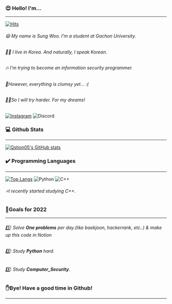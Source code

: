 ### 😍 Hello! I'm... 

------

[![Hits](https://hits.seeyoufarm.com/api/count/incr/badge.svg?url=https%3A%2F%2Fgithub.com%2FQstion05&count_bg=%23C0EB9F&title_bg=%23FB9494&icon=github.svg&icon_color=%23FFFFFF&title=Hit&edge_flat=false)](ttps://github.com/Qstion05)

###### :smile: My name is Sung Woo. I'm a student at Gachon University.

###### 🙍‍♂️ I live in Korea. And naturally, I speak Korean.

###### :fire: I'm trying to become an information security programmer.

###### 👶However, everything is clumsy yet... :(

###### 🙆‍♂️So I will try harder. For my dreams!

[![Instagram](https://img.shields.io/badge/Instagram-white?style=flat&logo=instagram&logoColor=&link=https://www.instagram.com/qstion_05/)](https://www.instagram.com/qstion_05/) ![Discord](https://img.shields.io/badge/Discord:%20YunSungWoo%233213-white?labelColor=white&style=flat&logo=discord&logoColor=5865f2&)


### 💻 Github Stats

------

[![Qstion05's GitHub stats](https://github-readme-stats.vercel.app/api?username=Qstion05&show_icons=true)](https://github.com/Qstion05)

### ✔️ Programming Languages

------

[![Top Langs](https://github-readme-stats.vercel.app/api/top-langs/?username=Qstion05&layout=compact)](https://github.com/Qstion05)
![Python](https://img.shields.io/badge/Python-%E2%98%85%E2%98%85%E2%98%85%E2%98%86%E2%98%86-A9F5E1?style=flat&logo=python&logoColor=yellow)       ![C++](https://img.shields.io/badge/C++-%E2%98%85%E2%98%86%E2%98%86%E2%98%86%E2%98%86-A9F5E1?style=flat&logo=Cplusplus&logoColor=blue)

###### ⭐I recently started studying C++.

### 📅Goals for 2022 

------

###### :one:: Solve **One problems** per day.(like baekjoon, hackerrank, etc..) & make up this code in Notion

###### :two:: Study **Python** hard.

###### :three:: Study **Computer_Security**.



### ✋Bye! Have a good time in Github!

------



